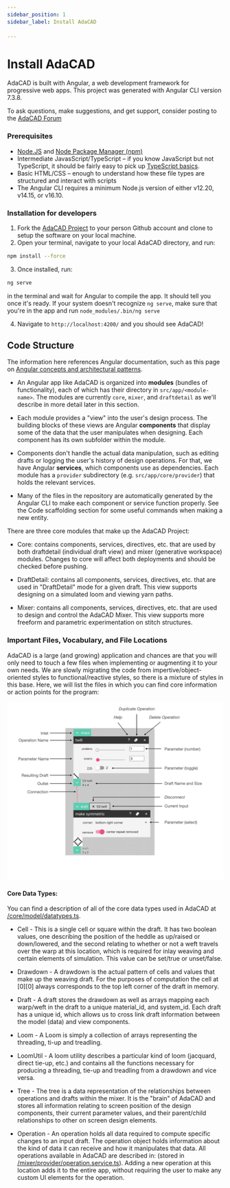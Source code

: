 ```yaml
---
sidebar_position: 1
sidebar_label: Install AdaCAD

---
```


# Install AdaCAD


AdaCAD is built with Angular, a web development framework for progressive web apps. This project was generated with Angular CLI version 7.3.8.

To ask questions, make suggestions, and get support, consider posting to the [AdaCAD Forum](https://groups.google.com/u/1/g/adacad-forum)


### Prerequisites
- [Node.JS](https://nodejs.dev/learn/how-to-install-nodejs) and [Node Package Manager (npm)](https://nodejs.dev/learn/an-introduction-to-the-npm-package-manager)
- Intermediate JavasScript/TypeScript – if you know JavaScript but not TypeScript, it should be fairly easy to pick up [TypeScript basics](https://www.typescriptlang.org/docs/handbook/2/basic-types.html).
- Basic HTML/CSS – enough to understand how these file types are structured and interact with scripts
- The Angular CLI requires a minimum Node.js version of either v12.20, v14.15, or v16.10.  



### Installation for developers
1. Fork the [AdaCAD Project](https://github.com/UnstableDesign/AdaCAD/) to your person Github account and clone to setup the software on your local machine. 
2. Open your terminal, navigate to your local AdaCAD directory, and run:
```bash
npm install --force
```

3.  Once installed, run:
```bash
ng serve
```
in the terminal and wait for Angular to compile the app. It should tell you once it's ready. If your system doesn't recognize `ng serve`, make sure that you're in the app and run `node_modules/.bin/ng serve`

4. Navigate to `http://localhost:4200/` and you should see AdaCAD!



## Code Structure
The information here references Angular documentation, such as this page on [Angular concepts and architectural patterns](https://angular.io/guide/architecture).

* An Angular app like AdaCAD is organized into **modules** (bundles of functionality), each of which has their directory in `src/app/<module-name>`. The modules are currently `core`, `mixer`, and `draftdetail` as we'll describe in more detail later in this section.

* Each module provides a "view" into the user's design process. The building blocks of these views are Angular **components** that display some of the data that the user manipulates when designing. Each component has its own subfolder within the module.

* Components don't handle the actual data manipulation, such as editing drafts or logging the user's history of design operations. For that, we have Angular **services**, which components use as dependencies. Each module has a `provider` subdirectory (e.g. `src/app/core/provider`) that holds the relevant services.

* Many of the files in the repository are automatically generated by the Angular CLI to make each component or service function properly. See the Code scaffolding section for some useful commands when making a new entity.

There are three core modules that make up the AdaCAD Project: 

- Core: contains components, services, directives, etc. that are used by both draftdetail (individual draft view) and mixer (generative workspace) modules. Changes to core will affect both deployments and should be checked before pushing.

- DraftDetail: contains all components, services, directives, etc. that are used in "DraftDetail" mode for a given draft. This view supports designing on a simulated loom and viewing yarn paths.

- Mixer: contains all components, services, directives, etc. that are used to design and control the AdaCAD Mixer. This view supports more freeform and parametric experimentation on stitch structures.

### Important Files, Vocabulary, and File Locations
AdaCAD is a large (and growing) application and chances are that you will only need to touch a few files when implementing or augmenting it to your own needs. We are slowly migrating the code from impertive/object-oriented styles to functional/reactive styles, so there is a mixture of styles in this base.  Here, we will list the files in which you can find core information or action points for the program: 


![a labeled diagram of the components of AdaCAD as they are experienced by the viewer](https://github.com/UnstableDesign/AdaCAD/blob/master/src/assets/AdaCAD_Terminology.png)



#### Core Data Types:
You can find a description of all of the core data types used in AdaCAD at [/core/model/datatypes.ts](https://github.com/UnstableDesign/AdaCAD/blob/master/src/app/core/model/datatypes.ts).

* Cell -  This is a single cell or square within the draft. It has two boolean values, one describing the position of the heddle as up/raised or down/lowered, and the second relating to whether or not a weft travels over the warp at this location, which is required for inlay weaving and certain elements of simulation. This value can be set/true or unset/false. 

* Drawdown - A drawdown is the actual pattern of cells and values that make up the weaving draft. For the purposes of computation the cell at \[0][0] always corresponds to the top left corner of the draft in memory.

* Draft - A draft stores the drawdown as well as arrays mapping each warp/weft in the draft to a unique material_id, and system_id. Each draft has a unique id, which allows us to cross link draft information between the model (data) and view components.  

* Loom - A Loom is simply a collection of arrays representing the threading, ti-up and treadling.

* LoomUtil - A loom utility describes a particular kind of loom (jacquard, direct tie-up, etc.) and contains all the functions necessary for producing a threading, tie-up and treadling from a drawdown and vice versa. 

* Tree - The tree is a data representation of the relationships between operations and drafts within the mixer. It is the "brain" of AdaCAD and stores all information relating to screen position of the design components, their current parameter values, and their parent/child relationships to other on screen design elements. 

* Operation - An operation holds all data required to compute specific changes to an input draft. The operation object holds information about the kind of data it can receive and how it manipulates that data. All operations available in AdaCAD are described in: (stored in [/mixer/provider/operation.service.ts](https://github.com/UnstableDesign/AdaCAD/blob/master/src/app/mixer/provider/operation.service.ts)). Adding a new operation at this location adds it to the entire app, without requiring the user to make any custom UI elements for the operation. 



